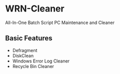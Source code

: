 # WRN-Cleaner
All-In-One Batch Script PC Maintenance and Cleaner

## Basic Features
* Defragment
* DiskClean
* Windows Error Log Cleaner
* Recycle Bin Cleaner
